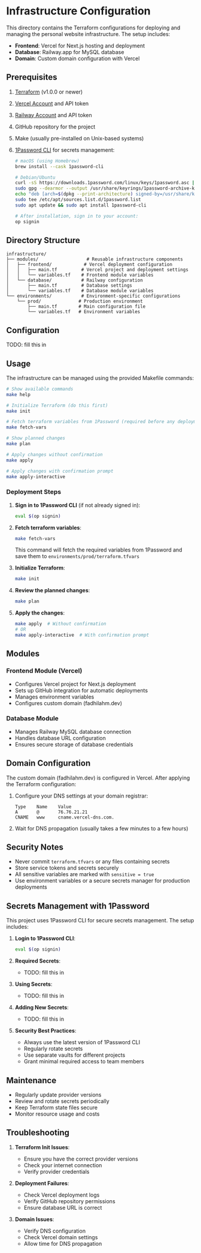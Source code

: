 # Infrastructure Configuration

This directory contains the Terraform configurations for deploying and managing the personal website infrastructure. The setup includes:

- **Frontend**: Vercel for Next.js hosting and deployment
- **Database**: Railway.app for MySQL database
- **Domain**: Custom domain configuration with Vercel

## Prerequisites

1. [Terraform](https://www.terraform.io/downloads.html) (v1.0.0 or newer)
2. [Vercel Account](https://vercel.com) and API token
3. [Railway Account](https://railway.app) and API token
4. GitHub repository for the project
5. Make (usually pre-installed on Unix-based systems)
6. [1Password CLI](https://1password.com/downloads/command-line/) for secrets management:

   ```bash
   # macOS (using Homebrew)
   brew install --cask 1password-cli

   # Debian/Ubuntu
   curl -sS https://downloads.1password.com/linux/keys/1password.asc | \
   sudo gpg --dearmor --output /usr/share/keyrings/1password-archive-keyring.gpg
   echo "deb [arch=$(dpkg --print-architecture) signed-by=/usr/share/keyrings/1password-archive-keyring.gpg] https://downloads.1password.com/linux/debian/$(dpkg --print-architecture) stable main" | \
   sudo tee /etc/apt/sources.list.d/1password.list
   sudo apt update && sudo apt install 1password-cli

   # After installation, sign in to your account:
   op signin
   ```

## Directory Structure

```tree
infrastructure/
├── modules/                  # Reusable infrastructure components
│   ├── frontend/            # Vercel deployment configuration
│   │   ├── main.tf         # Vercel project and deployment settings
│   │   └── variables.tf    # Frontend module variables
│   └── database/           # Railway configuration
│       ├── main.tf         # Database settings
│       └── variables.tf    # Database module variables
└── environments/           # Environment-specific configurations
    └── prod/              # Production environment
        ├── main.tf        # Main configuration file
        └── variables.tf   # Environment variables
```

## Configuration

TODO: fill this in

## Usage

The infrastructure can be managed using the provided Makefile commands:

```bash
# Show available commands
make help

# Initialize Terraform (do this first)
make init

# Fetch terraform variables from 1Password (required before any deployment)
make fetch-vars

# Show planned changes
make plan

# Apply changes without confirmation
make apply

# Apply changes with confirmation prompt
make apply-interactive
```

### Deployment Steps

1. **Sign in to 1Password CLI** (if not already signed in):

   ```bash
   eval $(op signin)
   ```

2. **Fetch terraform variables**:

   ```bash
   make fetch-vars
   ```

   This command will fetch the required variables from 1Password and save them to `environments/prod/terraform.tfvars`

3. **Initialize Terraform**:

   ```bash
   make init
   ```

4. **Review the planned changes**:

   ```bash
   make plan
   ```

5. **Apply the changes**:

   ```bash
   make apply  # Without confirmation
   # OR
   make apply-interactive  # With confirmation prompt
   ```

## Modules

### Frontend Module (Vercel)

- Configures Vercel project for Next.js deployment
- Sets up GitHub integration for automatic deployments
- Manages environment variables
- Configures custom domain (fadhilahm.dev)

### Database Module

- Manages Railway MySQL database connection
- Handles database URL configuration
- Ensures secure storage of database credentials

## Domain Configuration

The custom domain (fadhilahm.dev) is configured in Vercel. After applying the Terraform configuration:

1. Configure your DNS settings at your domain registrar:

   ```dns
   Type    Name    Value
   A       @       76.76.21.21
   CNAME   www     cname.vercel-dns.com.
   ```

2. Wait for DNS propagation (usually takes a few minutes to a few hours)

## Security Notes

- Never commit `terraform.tfvars` or any files containing secrets
- Store service tokens and secrets securely
- All sensitive variables are marked with `sensitive = true`
- Use environment variables or a secure secrets manager for production deployments

## Secrets Management with 1Password

This project uses 1Password CLI for secure secrets management. The setup includes:

1. **Login to 1Password CLI**:

   ```bash
   eval $(op signin)
   ```

1. **Required Secrets**:

   - TODO: fill this in

1. **Using Secrets**:

   - TODO: fill this in

1. **Adding New Secrets**:

   - TODO: fill this in

1. **Security Best Practices**:
   - Always use the latest version of 1Password CLI
   - Regularly rotate secrets
   - Use separate vaults for different projects
   - Grant minimal required access to team members

## Maintenance

- Regularly update provider versions
- Review and rotate secrets periodically
- Keep Terraform state files secure
- Monitor resource usage and costs

## Troubleshooting

1. **Terraform Init Issues**:

   - Ensure you have the correct provider versions
   - Check your internet connection
   - Verify provider credentials

1. **Deployment Failures**:

   - Check Vercel deployment logs
   - Verify GitHub repository permissions
   - Ensure database URL is correct

1. **Domain Issues**:
   - Verify DNS configuration
   - Check Vercel domain settings
   - Allow time for DNS propagation
